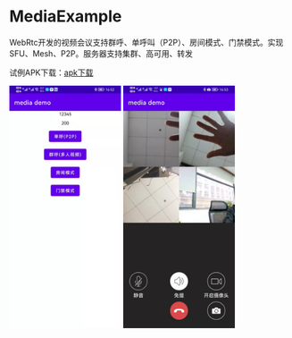 # MediaExample
WebRtc开发的视频会议支持群呼、单呼叫（P2P）、房间模式、门禁模式。实现SFU、Mesh、P2P。服务器支持集群、高可用、转发





试例APK下载：[apk下载](https://github.com/435295045/MediaExample/blob/main/app/release/app-release.apk)





<img src="https://github.com/435295045/MediaExample/blob/main/image/261648543931.jpg" width="200"  alt="main"/>               <img src="https://github.com/435295045/MediaExample/blob/main/image/281648544031.jpg" width="200"  alt="main"/>



